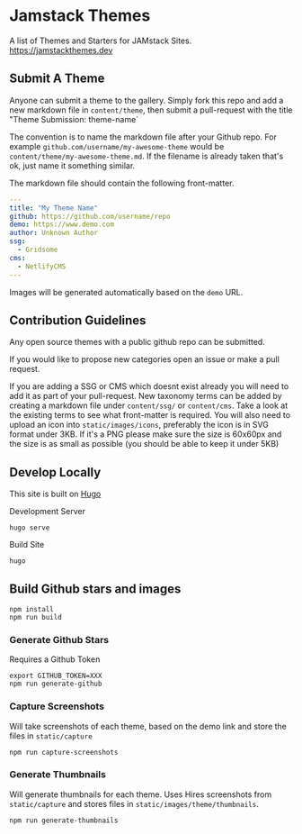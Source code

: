 # Jamstack Themes

A list of Themes and Starters for JAMstack Sites. https://jamstackthemes.dev

## Submit A Theme

Anyone can submit a theme to the gallery. Simply fork this repo and add a new markdown file in `content/theme`, then submit a pull-request with the title "Theme Submission: theme-name`

The convention is to name the markdown file after your Github repo. For example `github.com/username/my-awesome-theme` would be `content/theme/my-awesome-theme.md`. If the filename is already taken that's ok, just name it something similar.

The markdown file should contain the following front-matter.

```yaml
---
title: "My Theme Name"
github: https://github.com/username/repo
demo: https://www.demo.com
author: Unknown Author
ssg:
  - Gridsome
cms:
  - NetlifyCMS
---
```

Images will be generated automatically based on the `demo` URL.


## Contribution Guidelines

Any open source themes with a public github repo can be submitted.

If you would like to propose new categories open an issue or make a pull request.

If you are adding a SSG or CMS which doesnt exist already you will need to add it as part of your pull-request. New taxonomy terms can be added by creating a markdown file under `content/ssg/` or `content/cms`. Take a look at the existing terms to see what front-matter is required. You will also need to upload an icon into `static/images/icons`, preferably the icon is in SVG format under 3KB. If it's a PNG please make sure the size is 60x60px and the size is as small as possible (you should be able to keep it under 5KB)

## Develop Locally

This site is built on [Hugo](https://gohugo.io/)

Development Server

```
hugo serve
```

Build Site

```
hugo
```

## Build Github stars and images

```
npm install
npm run build
```

### Generate Github Stars

Requires a Github Token 

```
export GITHUB_TOKEN=XXX
npm run generate-github
```

### Capture Screenshots

Will take screenshots of each theme, based on the demo link and store the files in `static/capture`

```
npm run capture-screenshots
```

### Generate Thumbnails

Will generate thumbnails for each theme. Uses Hires screenshots from `static/capture` and stores files in `static/images/theme/thumbnails`. 

```
npm run generate-thumbnails
```
